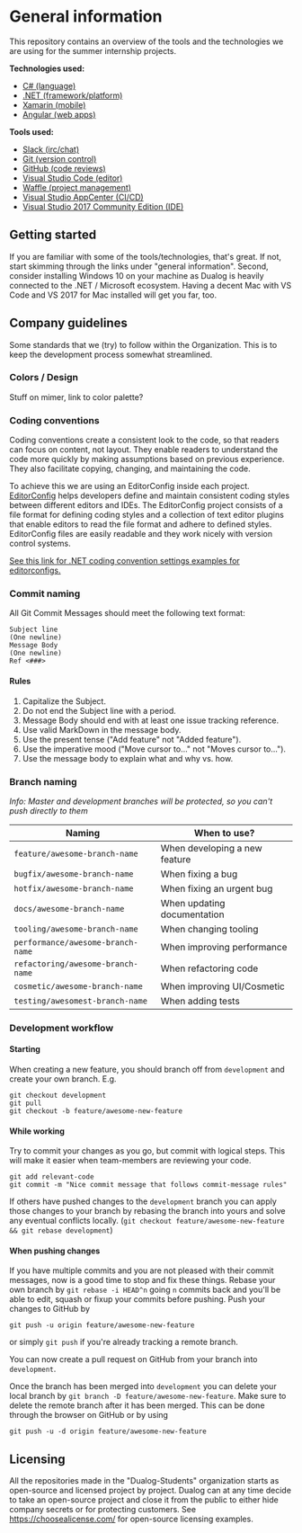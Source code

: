 # General information
This repository contains an overview of the tools and the technologies we are using for the summer internship projects.

**Technologies used:**

* [C# (language)](https://docs.microsoft.com/en-us/dotnet/csharp/quick-starts/)
* [.NET (framework/platform)](https://stackify.com/net-ecosystem-demystified/) 
* [Xamarin (mobile)](https://docs.microsoft.com/en-us/xamarin/cross-platform/)
* [Angular (web apps)](https://angular.io/)

**Tools used:**

* [Slack (irc/chat)](http://dualog.slack.com/)
* [Git (version control)](https://guides.github.com/introduction/git-handbook/)
* [GitHub (code reviews)](https://guides.github.com/introduction/flow/)
* [Visual Studio Code (editor)](https://code.visualstudio.com/)
* [Waffle (project management)](https://waffle.io/)
* [Visual Studio AppCenter (CI/CD)](https://docs.microsoft.com/en-us/appcenter/)
* [Visual Studio 2017 Community Edition (IDE)](https://docs.microsoft.com/en-us/visualstudio/releasenotes/vs2017-relnotes) 

## Getting started
If you are familiar with some of the tools/technologies, that's great. If not, start skimming through the links under "general information".
Second, consider installing Windows 10 on your machine as Dualog is heavily connected to the .NET / Microsoft ecosystem. Having a decent Mac with VS Code and VS 2017 for Mac installed will get you far, too.

## Company guidelines
Some standards that we (try) to follow within the Organization. This is to keep the development process somewhat streamlined.

### Colors / Design
Stuff on mimer, link to color palette?

### Coding conventions
Coding conventions create a consistent look to the code, so that readers can focus on content, not layout. They enable readers to understand the code more quickly by making assumptions based on previous experience. They also facilitate copying, changing, and maintaining the code.

To achieve this we are using an EditorConfig inside each project. [EditorConfig](https://editorconfig.org) helps developers define and maintain consistent coding styles between different editors and IDEs. The EditorConfig project consists of a file format for defining coding styles and a collection of text editor plugins that enable editors to read the file format and adhere to defined styles. EditorConfig files are easily readable and they work nicely with version control systems.

[See this link for .NET coding convention settings examples for editorconfigs.](https://docs.microsoft.com/en-us/visualstudio/ide/editorconfig-code-style-settings-reference)

### Commit naming
All Git Commit Messages should meet the following text format:
```
Subject line
(One newline)
Message Body
(One newline)
Ref <###>
```

#### Rules
1. Capitalize the Subject.
2. Do not end the Subject line with a period.
3. Message Body should end with at least one issue tracking reference.
4. Use valid MarkDown in the message body.
5. Use the present tense ("Add feature" not "Added feature").
6. Use the imperative mood ("Move cursor to..." not "Moves cursor to...").
7. Use the message body to explain what and why vs. how.

### Branch naming

*Info: Master and development branches will be protected, so you can't push directly to them*

| Naming                            | When to use?                   |
| ----------------------------------| ------------------------------ |
| `feature/awesome-branch-name`     | When developing a new feature  |
| `bugfix/awesome-branch-name`      | When fixing a bug              |
| `hotfix/awesome-branch-name`      | When fixing an urgent bug      |
| `docs/awesome-branch-name`        | When updating documentation    |
| `tooling/awesome-branch-name`     | When changing tooling          |
| `performance/awesome-branch-name` | When improving performance     |
| `refactoring/awesome-branch-name` | When refactoring code          |
| `cosmetic/awesome-branch-name`    | When improving UI/Cosmetic     |
| `testing/awesomest-branch-name`   | When adding tests              |

### Development workflow
#### Starting
When creating a new feature, you should branch off from `development` and create your own branch.
E.g.
```shell
git checkout development
git pull
git checkout -b feature/awesome-new-feature
```

#### While working
Try to commit your changes as you go, but commit with logical steps. This will make it easier when team-members are reviewing your code.

```shell
git add relevant-code
git commit -m "Nice commit message that follows commit-message rules"
```

If others have pushed changes to the `development` branch you can apply those changes to your branch by rebasing the branch into yours and solve any eventual conflicts locally. (`git checkout feature/awesome-new-feature && git rebase development`)

#### When pushing changes
If you have multiple commits and you are not pleased with their commit messages, now is a good time to stop and fix these things. Rebase your own branch by `git rebase -i HEAD^n` going `n` commits back and you'll be able to edit, squash or fixup your commits before pushing.
Push your changes to GitHub by 
```shell
git push -u origin feature/awesome-new-feature
```
or simply `git push` if you're already tracking a remote branch.

You can now create a pull request on GitHub from your branch into `development`.

Once the branch has been merged into `development` you can delete your local branch by `git branch -D feature/awesome-new-feature`. Make sure to delete the remote branch after it has been merged. This can be done through the browser on GitHub or by using
```shell
git push -u -d origin feature/awesome-new-feature
```

## Licensing
All the repositories made in the "Dualog-Students" organization starts as open-source and licensed project by project. Dualog can at any time decide to take an open-source project and close it from the public to either hide company secrets or for protecting customers. See https://choosealicense.com/ for open-source licensing examples.
